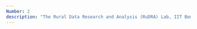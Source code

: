 ```yaml
---
Number: 2
description: "The Rural Data Research and Analysis (RuDRA) Lab, IIT Bombay is India's first HPC-powered data center dedicated to Rural Development."
---
```

